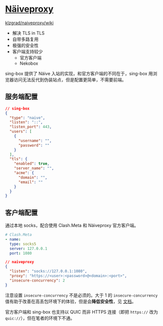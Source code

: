 # [Näiveproxy](https://github.com/klzgrad/naiveproxy)

[klzgrad/naiveproxy/wiki](https://github.com/klzgrad/naiveproxy/wiki/%E7%AE%80%E4%BD%93%E4%B8%AD%E6%96%87)

- 解决 TLS in TLS
- 自带多路复用
- 极强的安全性
- 客户端支持较少
    - 官方客户端
    - Nekobox

sing-box 提供了 Näive 入站的实现，和官方客户端的不同在于，sing-box 用浏览器访问无法反代到伪装站点，但是配置更简单，不需要前端。

## 服务端配置

```json
// sing-box
{
  "type": "naive",
  "listen": "::",
  "listen_port": 443,
  "users": [
    {
      "username": "",
      "password": ""
    }
  ],
  "tls": {
    "enabled": true,
    "server_name": "",
    "acme": {
      "domain": "",
      "email": ""
    }
  }
}
```

## 客户端配置

通过本地 socks，配合使用 Clash.Meta 和 Näiveproxy 官方客户端。

```yaml
# Clash.Meta
- name:
  type: socks5
  server: 127.0.0.1
  port: 1080
```

```json
// naiveproxy
{
  "listen": "socks://127.0.0.1:1080",
  "proxy": "https://<user>:<password>@<domain>:<port>",
  "insecure-concurrency": 2
}
```

注意设置 `insecure-concurrency` 不是必须的。大于 1 的 `insecure-concurrency` 值有助于改善在高丢包环境下的体验，但是会**降低安全性**，见 [文档](https://github.com/klzgrad/naiveproxy/blob/master/USAGE.txt)。

官方客户端和 sing-box 也支持以 QUIC 而非 HTTPS 连接（即把 `https://` 改为 `quic://`），但在笔者的环境下不通。